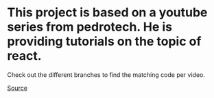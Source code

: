 # This project is based on a youtube series from pedrotech. He is providing tutorials on the topic of react.

Check out the different branches to find the matching code per video.

[Source](https://www.youtube.com/watch?v=U2Wltnv-doo&list=PLpPqplz6dKxW5ZfERUPoYTtNUNvrEebAR)
